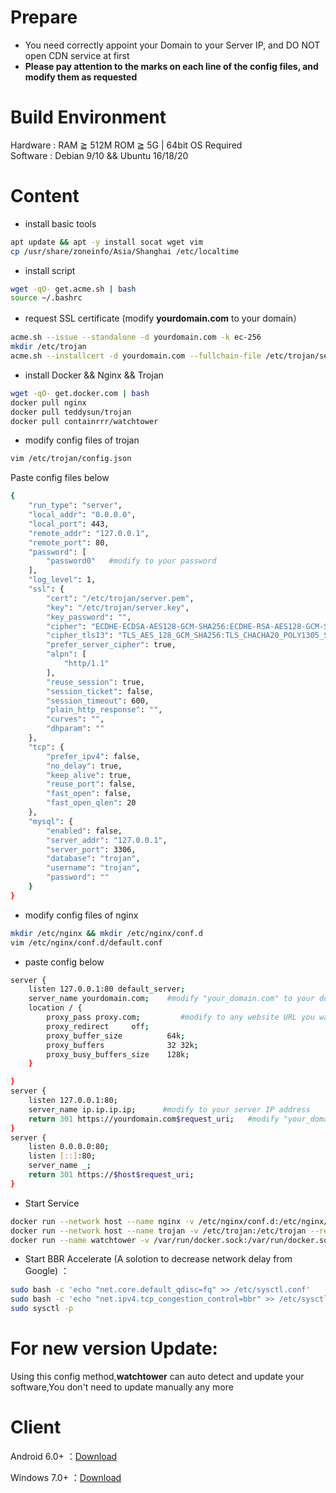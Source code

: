 # Prepare
- You need correctly appoint your Domain to your Server IP, and DO NOT open CDN service at first        
- **Please pay attention to the marks on each line of the config files, and modify them as requested**      
# Build Environment 
Hardware : RAM ≧ 512M ROM ≧ 5G | 64bit OS Required			
Software : Debian 9/10 && Ubuntu 16/18/20
# Content
- install basic tools
```bash
apt update && apt -y install socat wget vim     
cp /usr/share/zoneinfo/Asia/Shanghai /etc/localtime
```
- install script
```bash
wget -qO- get.acme.sh | bash 
source ~/.bashrc
```
- request SSL certificate (modify **yourdomain.com** to your domain）
```bash
acme.sh --issue --standalone -d yourdomain.com -k ec-256
mkdir /etc/trojan
acme.sh --installcert -d yourdomain.com --fullchain-file /etc/trojan/server.pem --key-file /etc/trojan/server.key --ecc
```
- install Docker && Nginx && Trojan
```bash
wget -qO- get.docker.com | bash
docker pull nginx
docker pull teddysun/trojan
docker pull containrrr/watchtower
```
- modify config files of trojan
```bash
vim /etc/trojan/config.json
```
Paste config files below
```bash
{
    "run_type": "server",
    "local_addr": "0.0.0.0",
    "local_port": 443,
    "remote_addr": "127.0.0.1",
    "remote_port": 80,
    "password": [
        "password0"   #modify to your password
    ],
    "log_level": 1,
    "ssl": {
        "cert": "/etc/trojan/server.pem",
        "key": "/etc/trojan/server.key",
        "key_password": "",
        "cipher": "ECDHE-ECDSA-AES128-GCM-SHA256:ECDHE-RSA-AES128-GCM-SHA256:ECDHE-ECDSA-AES256-GCM-SHA384:ECDHE-RSA-AES256-GCM-SHA384:ECDHE-ECDSA-CHACHA20-POLY1305:ECDHE-RSA-CHACHA20-POLY1305:DHE-RSA-AES128-GCM-SHA256:DHE-RSA-AES256-GCM-SHA384",
        "cipher_tls13": "TLS_AES_128_GCM_SHA256:TLS_CHACHA20_POLY1305_SHA256:TLS_AES_256_GCM_SHA384",
        "prefer_server_cipher": true,
        "alpn": [
            "http/1.1"
        ],
        "reuse_session": true,
        "session_ticket": false,
        "session_timeout": 600,
        "plain_http_response": "",
        "curves": "",
        "dhparam": ""
    },
    "tcp": {
        "prefer_ipv4": false,
        "no_delay": true,
        "keep_alive": true,
        "reuse_port": false,
        "fast_open": false,
        "fast_open_qlen": 20
    },
    "mysql": {
        "enabled": false,
        "server_addr": "127.0.0.1",
        "server_port": 3306,
        "database": "trojan",
        "username": "trojan",
        "password": ""
    }
}
```
- modify config files of nginx
```bash
mkdir /etc/nginx && mkdir /etc/nginx/conf.d
vim /etc/nginx/conf.d/default.conf
```
- paste config below       
```bash
server {
    listen 127.0.0.1:80 default_server;
    server_name yourdomain.com;    #modify "your_domain.com" to your domain
    location / {
        proxy_pass proxy.com;         #modify to any website URL you want to disguise
        proxy_redirect     off;
        proxy_buffer_size          64k; 
        proxy_buffers              32 32k; 
        proxy_busy_buffers_size    128k; 
    }

}
server {
    listen 127.0.0.1:80;
    server_name ip.ip.ip.ip;      #modify to your server IP address
    return 301 https://yourdomain.com$request_uri;   #modify "your_domain.com" to your domain
}
server {
    listen 0.0.0.0:80;
    listen [::]:80;
    server_name _;
    return 301 https://$host$request_uri;
}
```
- Start Service     
```bash
docker run --network host --name nginx -v /etc/nginx/conf.d:/etc/nginx/conf.d --restart=always -d nginx
docker run --network host --name trojan -v /etc/trojan:/etc/trojan --restart=always -d teddysun/trojan
docker run --name watchtower -v /var/run/docker.sock:/var/run/docker.sock --restart unless-stopped -d containrrr/watchtower --cleanup
```
- Start BBR Accelerate (A solotion to decrease network delay from Google) ：
```bash
sudo bash -c 'echo "net.core.default_qdisc=fq" >> /etc/sysctl.conf'
sudo bash -c 'echo "net.ipv4.tcp_congestion_control=bbr" >> /etc/sysctl.conf'
sudo sysctl -p
```
# For new version Update:
Using this config method,**watchtower** can auto detect and update your software,You don't need to update manually any more

# Client
Android 6.0+ ：[Download](https://github.com/trojan-gfw/igniter/releases)                  

Windows 7.0+ ：[Download](https://github.com/Trojan-Qt5/Trojan-Qt5/releases)   
